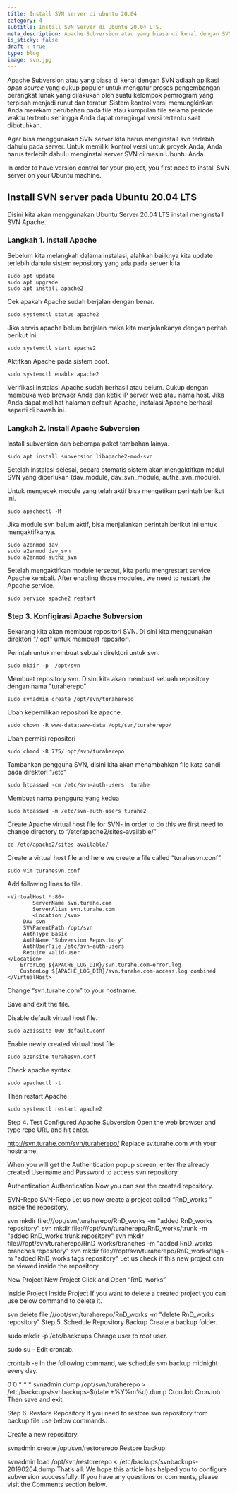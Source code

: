 ```yaml
---
title: Install SVN server di ubuntu 20.04
category: 4
subtitle: Install SVN Server di Ubuntu 20.04 LTS.
meta_description: Apache Subversion atau yang biasa di kenal dengan SVN adlaah aplikasi open source yang cukup populer untuk mengatur proses pengembangan perangkat lunak yang dilakukan oleh suatu kelompok pemrogram yang terpisah menjadi runut dan teratur.
is_sticky: false
draft : true
type: blog
image: svn.jpg
---
```


Apache Subversion atau yang biasa di kenal dengan SVN adlaah aplikasi *open source* yang cukup populer untuk mengatur proses pengembangan perangkat lunak yang dilakukan oleh suatu kelompok pemrogram yang terpisah menjadi runut dan teratur. Sistem kontrol versi memungkinkan Anda merekam perubahan pada file atau kumpulan file selama periode waktu tertentu sehingga Anda dapat mengingat versi tertentu saat dibutuhkan.

Agar bisa menggunakan SVN server kita harus menginstall svn terlebih dahulu pada server.
Untuk memiliki kontrol versi untuk proyek Anda, Anda harus terlebih dahulu menginstal server SVN di mesin Ubuntu Anda.

In order to have version control for your project, you first need to install SVN server on your Ubuntu machine.


## Install SVN server pada Ubuntu 20.04 LTS

Disini kita akan menggunakan Ubuntu Server 20.04 LTS install menginstall SVN Apache.

### Langkah 1. Install Apache

Sebelum kita melangkah dalama instalasi, alahkah baiiknya kita update terlebih dahulu sistem repository yang ada pada server kita.


```shell script
sudo apt update
sudo apt upgrade 
sudo apt install apache2
```

Cek apakah Apache sudah berjalan dengan benar.

```shell script
sudo systemctl status apache2
```

Jika servis apache belum berjalan maka kita menjalankanya dengan peritah berikut ini

```shell script
sudo systemctl start apache2
```

Aktifkan Apache pada sistem boot.

```shell script
sudo systemctl enable apache2
```
Verifikasi instalasi Apache sudah berhasil atau belum. Cukup dengan membuka web browser Anda dan ketik IP server web atau nama host. Jika Anda dapat melihat halaman default Apache, instalasi Apache berhasil seperti di bawah ini.

### Langkah 2. Install Apache Subversion

Install subversion dan beberapa paket tambahan lainya.

```shell script
sudo apt install subversion libapache2-mod-svn
```

Setelah instalasi selesai, secara otomatis sistem akan  mengaktifkan modul SVN yang diperlukan (dav_module, dav_svn_module, authz_svn_module).

Untuk mengecek module yang telah aktif bisa mengetikan perintah berikut ini.

```shell script
sudo apachectl -M
```
Jika module svn belum aktif, bisa menjalankan perintah berikut ini untuk mengaktifkanya.


```shell script
sudo a2enmod dav
sudo a2enmod dav_svn
sudo a2enmod authz_svn
```

Setelah mengaktifkan module tersebut, kita perlu mengrestart service Apache kembali.
After enabling those modules, we need to restart the Apache service.


```shell script
sudo service apache2 restart
```

### Step 3. Konfigirasi Apache Subversion

Sekarang kita akan membuat repositori SVN. Di sini kita menggunakan direktori "/ opt" untuk membuat repositori.

Perintah untuk membuat sebuah direktori untuk svn.

```shell script
sudo mkdir -p  /opt/svn
```

Membuat repository svn. Disini kita akan membuat sebuah repository dengan nama "turaherepo"

```shell script
sudo svnadmin create /opt/svn/turaherepo
```

Ubah kepemilikan repositori ke apache.

```shell script
sudo chown -R www-data:www-data /opt/svn/turaherepo/
```

Ubah permisi repositori

```shell script
sudo chmod -R 775/ opt/svn/turaherepo
```

Tambahkan pengguna SVN, disini kita akan menambahkan file kata sandi pada direktori "/etc"


```shell script
sudo htpasswd -cm /etc/svn-auth-users  turahe
```

Membuat nama pengguna yang kedua

```shell script
sudo htpasswd -m /etc/svn-auth-users turahe2
```


Create Apache virtual host file for SVN- in order to do this we first need to change directory to “/etc/apache2/sites-available/”

```shell script
cd /etc/apache2/sites-available/
```

Create a virtual host file and here we create a file called “turahesvn.conf”.

```shell script
sudo vim turahesvn.conf
```
Add following lines to file.

```apacheconfig
<VirtualHost *:80>
        ServerName svn.turahe.com
        ServerAlias svn.turahe.com
        <Location /svn>
     DAV svn
     SVNParentPath /opt/svn
     AuthType Basic
     AuthName "Subversion Repository"
     AuthUserFile /etc/svn-auth-users
     Require valid-user
</Location>
    ErrorLog ${APACHE_LOG_DIR}/svn.turahe.com-error.log
    CustomLog ${APACHE_LOG_DIR}/svn.turahe.com-access.log combined
</VirtualHost>
```

Change “svn.turahe.com” to your hostname.

Save and exit the file.

Disable default virtual host file.

```shell script
sudo a2dissite 000-default.conf
```

Enable newly created virtual host file.

```shell script
sudo a2ensite turahesvn.conf
```
Check apache syntax.

```shell script
sudo apachectl -t
```
Then restart Apache.

```shell script
sudo systemctl restart apache2
```
Step 4. Test Configured Apache Subversion
Open the web browser and type repo URL and hit enter.

http://svn.turahe.com/svn/turaherepo/
Replace sv.turahe.com with your hostname.

When you will get the Authentication popup screen, enter the already created Username and Password to access svn repository.

Authentication
Authentication
Now you can see the created repository.

SVN-Repo
SVN-Repo
Let us now create a project called “RnD_works ” inside the repository.

svn mkdir file:///opt/svn/turaherepo/RnD_works -m "added RnD_works repository"
svn mkdir file:///opt/svn/turaherepo/RnD_works/trunk -m "added RnD_works trunk repository"
svn mkdir file:///opt/svn/turaherepo/RnD_works/branches -m "added RnD_works branches repository"
svn mkdir file:///opt/svn/turaherepo/RnD_works/tags -m "added RnD_works tags repository"
Let us check if this new project can be viewed inside the repository.

New Project
New Project
Click and Open “RnD_works”

Inside Project
Inside Project
If you want to delete a created project you can use below command to delete it.

svn delete file:///opt/svn/turaherepo/RnD_works -m "delete RnD_works repository"
Step 5. Schedule Repository Backup
Create a backup folder.

sudo mkdir -p /etc/backcups
Change user to root user.

sudo su -
Edit crontab.

crontab -e
In the following command, we schedule svn backup midnight every day.

0 0 * * * svnadmin dump /opt/svn/turaherepo > /etc/backcups/svnbackups-$(date +%Y%m%d).dump
CronJob
CronJob
Then save and exit.

Step 6. Restore Repository
If you need to restore svn repository from backup file use below commands.

Create a new repository.

svnadmin create /opt/svn/restorerepo
Restore backup:

svnadmin load /opt/svn/restorerepo < /etc/backups/svnbackups-20190204.dump
That’s all. We hope this article has helped you to configure subversion successfully. If you have any questions or comments, please visit the Comments section below.
